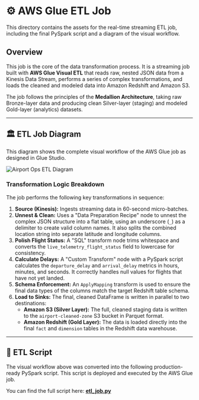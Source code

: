 # ⚙️ AWS Glue ETL Job

This directory contains the assets for the real-time streaming ETL job, including the final PySpark script and a diagram of the visual workflow.

## Overview
This job is the core of the data transformation process. It is a streaming job built with **AWS Glue Visual ETL** that reads raw, nested JSON data from a Kinesis Data Stream, performs a series of complex transformations, and loads the cleaned and modeled data into Amazon Redshift and Amazon S3.

The job follows the principles of the **Medallion Architecture**, taking raw Bronze-layer data and producing clean Silver-layer (staging) and modeled Gold-layer (analytics) datasets.

---

## 🏛️ ETL Job Diagram
This diagram shows the complete visual workflow of the AWS Glue job as designed in Glue Studio.

![Airport Ops ETL Diagram]()

### Transformation Logic Breakdown
The job performs the following key transformations in sequence:
1.  **Source (Kinesis):** Ingests streaming data in 60-second micro-batches.
2.  **Unnest & Clean:** Uses a "Data Preparation Recipe" node to unnest the complex JSON structure into a flat table, using an underscore (`_`) as a delimiter to create valid column names. It also splits the combined location string into separate latitude and longitude columns.
3.  **Polish Flight Status:** A "SQL" transform node trims whitespace and converts the `live_telemetry_flight_status` field to lowercase for consistency.
4.  **Calculate Delays:** A "Custom Transform" node with a PySpark script calculates the `departure_delay` and `arrival_delay` metrics in hours, minutes, and seconds. It correctly handles null values for flights that have not yet landed.
5.  **Schema Enforcement:** An `ApplyMapping` transform is used to ensure the final data types of the columns match the target Redshift table schema.
6.  **Load to Sinks:** The final, cleaned DataFrame is written in parallel to two destinations:
    * **Amazon S3 (Silver Layer):** The full, cleaned staging data is written to the `airport-cleaned-zone` S3 bucket in Parquet format.
    * **Amazon Redshift (Gold Layer):** The data is loaded directly into the final `fact` and `dimension` tables in the Redshift data warehouse.

---

## 📜 ETL Script
The visual workflow above was converted into the following production-ready PySpark script. This script is deployed and executed by the AWS Glue job.

You can find the full script here: **[etl_job.py](./etl_script.py)**